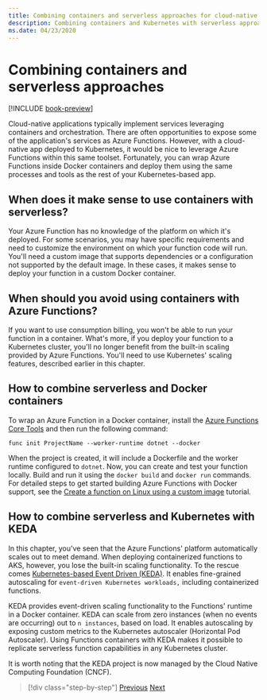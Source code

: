 ```yaml
---
title: Combining containers and serverless approaches for cloud-native services
description: Combining containers and Kubernetes with serverless approaches
ms.date: 04/23/2020
---
```


# Combining containers and serverless approaches

[!INCLUDE [book-preview](../../../includes/book-preview.md)]

Cloud-native applications typically implement services leveraging containers and orchestration. There are often opportunities to expose some of the application's services as Azure Functions. However, with a cloud-native app deployed to Kubernetes, it would be nice to leverage Azure Functions within this same toolset. Fortunately, you can wrap Azure Functions inside Docker containers and deploy them using the same processes and tools as the rest of your Kubernetes-based app.

## When does it make sense to use containers with serverless?

Your Azure Function has no knowledge of the platform on which it's deployed. For some scenarios, you may have specific requirements and need to customize the environment on which your function code will run. You'll need a custom image that supports dependencies or a configuration not supported by the default image. In these cases, it makes sense to deploy your function in a custom Docker container.

## When should you avoid using containers with Azure Functions?

If you want to use consumption billing, you won't be able to run your function in a container. What's more, if you deploy your function to a Kubernetes cluster, you'll no longer benefit from the built-in scaling provided by Azure Functions. You'll need to use Kubernetes' scaling features, described earlier in this chapter.

## How to combine serverless and Docker containers

To wrap an Azure Function in a Docker container, install the [Azure Functions Core Tools](https://github.com/Azure/azure-functions-core-tools) and then run the following command:

```console
func init ProjectName --worker-runtime dotnet --docker
```

When the project is created, it will include a Dockerfile and the worker runtime configured to `dotnet`. Now, you can create and test your function locally. Build and run it using the  `docker build` and `docker run` commands. For detailed steps to get started building Azure Functions with Docker support, see the [Create a function on Linux using a custom image](https://docs.microsoft.com/azure/azure-functions/functions-create-function-linux-custom-image) tutorial.

## How to combine serverless and Kubernetes with KEDA

In this chapter, you've seen that the Azure Functions' platform automatically scales out to meet demand. When deploying containerized functions to AKS, however, you lose the built-in scaling functionality. To the rescue comes [Kubernetes-based Event Driven (KEDA)](https://docs.microsoft.com/azure/azure-functions/functions-kubernetes-keda). It enables fine-grained autoscaling for `event-driven Kubernetes workloads,` including containerized functions.

KEDA provides event-driven scaling functionality to the Functions' runtime in a Docker container. KEDA can scale from zero instances (when no events are occurring) out to `n instances`, based on load. It enables autoscaling by exposing custom metrics to the Kubernetes autoscaler (Horizontal Pod Autoscaler). Using Functions containers with KEDA makes it possible to replicate serverless function capabilities in any Kubernetes cluster.

It is worth noting that the KEDA project is now managed by the Cloud Native Computing Foundation (CNCF).

>[!div class="step-by-step"]
>[Previous](leverage-serverless-functions.md)
>[Next](deploy-containers-azure.md)

